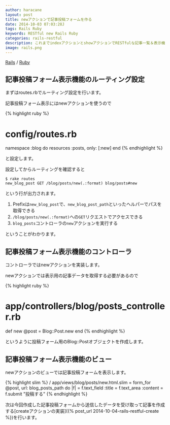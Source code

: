```yaml
---
author: haracane
layout: post
title: newアクションで記事投稿フォームを作る
date: 2014-10-03 07:03:28J
tags: Rails Ruby
keywords: RESTful new Rails Ruby
categories: rails-restful
description: これまでindexアクションとshowアクションでRESTfulな記事一覧＆表示機能を実装してきましたが、今回からは記事投稿機能を実装します。まずはnewアクションで投稿フォームの作成を行います。
image: rails.png
---
```

[Rails](/tags/rails/) / [Ruby](/tags/ruby/)

## 記事投稿フォーム表示機能のルーティング設定

まずはroutes.rbでルーティング設定を行います。

記事投稿フォーム表示にはnewアクションを使うので

{% highlight ruby %}
# config/routes.rb
namespace :blog do
  resources :posts, only: [:new]
end
{% endhighlight %}

と設定します。

設定してからルーティングを確認すると

    $ rake routes
    new_blog_post GET /blog/posts/new(.:format) blog/posts#new

という行が出力されます。

1. Prefixは`new_blog_post`で、`new_blog_post_path`といったヘルパーでパスを取得できる
2. `/blog/posts/new(.:format)`への`GET`リクエストでアクセスできる
3. `blog_posts`コントローラの`new`アクションを実行する

ということがわかります。

## 記事投稿フォーム表示機能のコントローラ

コントローラではnewアクションを実装します。

newアクションでは表示用の記事データを取得する必要があるので

{% highlight ruby %}
# app/controllers/blog/posts_controller.rb
def new
  @post = Blog::Post.new
end
{% endhighlight %}

というように投稿フォーム用のBlog::Postオブジェクトを作成します。

## 記事投稿フォーム表示機能のビュー

newアクションのビューでは記事投稿フォームを表示します。

{% highlight slim %}
/ app/views/blog/posts/new.html.slim
= form_for @post, url: blog_posts_path do |f|
  = f.text_field :title
  = f.text_area :content
  = f.submit "投稿する"
{% endhighlight %}

次は今回作成した記事投稿フォームから送信したデータを受け取って記事を作成する[createアクションの実装]({% post_url 2014-10-04-rails-restful-create %})を行います。
